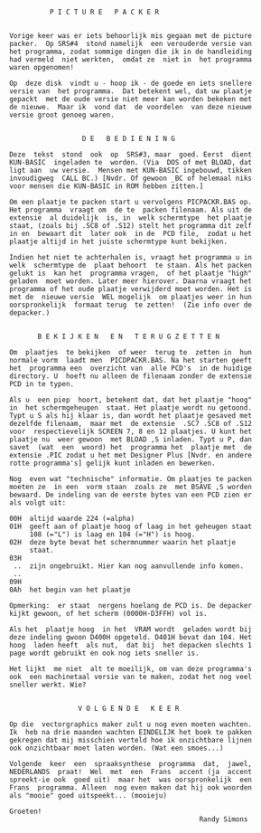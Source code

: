                     P I C T U R E   P A C K E R 
                                                       
          
          Vorige keer was er iets behoorlijk mis gegaan met de picture 
          packer.  Op SRS#4  stond namelijk  een verouderde versie van 
          het programma, zodat sommige dingen die ik in de handleiding 
          had vermeld  niet werkten,  omdat ze  niet in  het programma 
          waren opgenomen!
          
          Op  deze disk  vindt u - hoop ik - de goede en iets snellere 
          versie van  het programma.  Dat betekent wel, dat uw plaatje 
          gepackt  met de oude versie niet meer kan worden bekeken met 
          de nieuwe.  Maar ik  vond dat  de voordelen  van deze nieuwe 
          versie groot genoeg waren.
          
          
                            D E   B E D I E N I N G 
          
          Deze  tekst  stond  ook  op  SRS#3, maar  goed. Eerst  dient 
          KUN-BASIC  ingeladen te  worden. (Via  DOS of met BLOAD, dat 
          ligt aan  uw versie.  Mensen met KUN-BASIC ingebouwd, tikken 
          invoudigweg  CALL BC.) [Nvdr. Of gewoon _BC of helemaal niks 
          voor mensen die KUN-BASIC in ROM hebben zitten.]
          
          Om een plaatje te packen start u vervolgens PICPACKR.BAS op. 
          Het programma  vraagt om  de te  packen filenaam. Als uit de 
          extensie  al duidelijk  is, in  welk schermtype  het plaatje 
          staat, (zoals bij .SC8 of .S12) stelt het programma dit zelf 
          in en  bewaart dit  later ook  in de  PCD file,  zodat u het 
          plaatje altijd in het juiste schermtype kunt bekijken.
          
          Indien het niet te achterhalen is, vraagt het programma u in 
          welk  schermtype de  plaat behoort  te staan. Als het packen 
          gelukt is  kan het  programma vragen,  of het plaatje "high" 
          geladen  moet worden. Later meer hierover. Daarna vraagt het 
          programma of het oude plaatje verwijderd moet worden. Het is 
          met de  nieuwe versie  WEL mogelijk  om plaatjes weer in hun 
          oorspronkelijk  formaat terug  te zetten!  (Zie info over de 
          depacker.)
          
          
                 B E K I J K E N   E N   T E R U G Z E T T E N 
          
          Om  plaatjes  te bekijken  of weer  terug te  zetten in  hun 
          normale vorm  laadt men  PICDPACKR.BAS. Na het starten geeft 
          het  programma een  overzicht van  alle PCD's  in de huidige 
          directory. U  hoeft nu alleen de filenaam zonder de extensie 
          PCD in te typen.
          
          Als u  een piep  hoort, betekent dat, dat het plaatje "hoog" 
          in  het schermgeheugen  staat. Het plaatje wordt nu getoond. 
          Typt u S als hij klaar is, dan wordt het plaatje gesaved met 
          dezelfde filenaam,  maar met  de extensie  .SC7 .SC8 of .S12 
          voor  respectievelijk SCREEN 7, 8 en 12 plaatjes. U kunt het 
          plaatje nu  weer gewoon  met BLOAD ,S inladen. Typt u P, dan 
          savet  (wat  een  woord) het  programma het  plaatje met  de 
          extensie .PIC zodat u het met Designer Plus [Nvdr. en andere 
          rotte programma's] gelijk kunt inladen en bewerken.
          
          Nog  even wat "technische" informatie. Om plaatjes te packen 
          moeten ze  in een  vorm staan  zoals ze  met BSAVE ,S worden 
          bewaard. De indeling van de eerste bytes van een PCD zien er 
          als volgt uit:
          
          00H  altijd waarde 224 (=alpha)
          01H  geeft aan of plaatje hoog of laag in het geheugen staat
               108 (="L") is laag en 104 (="H") is hoog.
          02H  deze byte bevat het schermnummer waarin het plaatje
               staat.
          03H
           ..  zijn ongebruikt. Hier kan nog aanvullende info komen.
           ..
          09H
          0Ah  het begin van het plaatje
          
          Opmerking:  er staat  nergens hoelang de PCD is. De depacker 
          kijkt gewoon, of het scherm (0000H-D3FFH) vol is.
          
          Als het  plaatje hoog  in het  VRAM wordt  geladen wordt bij 
          deze indeling gwoon D400H opgeteld. D401H bevat dan 104. Het 
          hoog  laden heeft  als nut,  dat bij  het depacken slechts 1 
          page wordt gebruikt en ook nog iets sneller is.
          
          Het lijkt  me niet  alt te moeilijk, om van deze programma's 
          ook  een machinetaal versie van te maken, zodat het nog veel 
          sneller werkt. Wie?
          
          
                           V O L G E N D E   K E E R 
          
          Op die  vectorgraphics maker zult u nog even moeten wachten. 
          Ik  heb na drie maanden wachten EINDELIJK het boek te pakken 
          gekregen dat mij misschien verteld hoe ik onzichtbare lijnen 
          ook onzichtbaar moet laten worden. (Wat een smoes...)
          
          Volgende  keer  een  spraaksynthese  programma  dat,  jawel, 
          NEDERLANDS  praat!  Wel  met  een  Frans  accent (ja  accent 
          spreekt-ie ook  goed uit)  maar het  was oorspronkelijk  een 
          Frans  programma. Alleen  nog even maken dat hij ook woorden 
          als "mooie" goed uitspeekt... (mooieju)
          
          Groeten!
                                                         Randy Simons
      